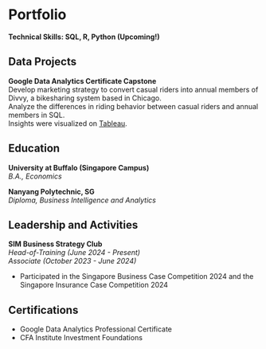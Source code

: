 # Portfolio
**Technical Skills: SQL, R, Python (Upcoming!)**

## Data Projects
**Google Data Analytics Certificate Capstone**
<br/>Develop marketing strategy to convert casual riders into annual members of Divvy, a bikesharing system based in Chicago.
<br/>Analyze the differences in riding behavior between casual riders and annual members in SQL. 
<br/>Insights were visualized on [Tableau](https://public.tableau.com/views/DivvyMembershipRidingBehavior/DIvvyMembershipRidingData?:language=en-GB&:sid=&:display_count=n&:origin=viz_share_link).

## Education
**University at Buffalo (Singapore Campus)** 
<br/>_B.A., Economics_

**Nanyang Polytechnic, SG**
<br/>*Diploma, Business Intelligence and Analytics*

## Leadership and Activities
**SIM Business Strategy Club**
<br/>_Head-of-Training (June 2024 - Present)_
<br/>_Associate (October 2023 - June 2024)_
- Participated in the Singapore Business Case Competition 2024 and the Singapore Insurance Case Competition 2024

## Certifications
- Google Data Analytics Professional Certificate
- CFA Institute Investment Foundations
